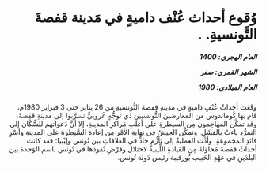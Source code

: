 <h1 dir="rtl">وُقوع أحداث عُنْف داميةٍ في مَدينة قفصةَ التَّونسيةِ. .</h1>

<h5 dir="rtl">العام الهجري:  1400

الشهر القمري: صفر

العام الميلادي: 1980</h5>

<p dir="rtl">وقَعَت أحداثُ عُنْفٍ داميةٍ في مدينةِ قفصةَ التُّونسيةِ من 26 يناير حتى 3 فبراير 1980م، قام بها كُوماندوس من المعارضينَ التُّونسيين ذي توجُّهٍ عُروبيٍّ تسرَّبوا إلى مدينةِ قفصةَ، وقد تمكَّن المهاجِمون مِن السيطرةِ على أغلَبِ مَراكزِ المدينةِ، إلا أنَّ دَعواتهم للسُّكَّان إلى التمرُّدِ باءتْ بالفشَلِ. وتمكَّن الجيشُ في نِهايةِ الأمْر مِن إعادة السَّيطرةِ على المدينةِ وأسْرِ قائدِ المجموعةِ. وأدَّت العمليةُ إلى تأزُّمٍ حادٍّ في العَلاقاتِ بين تُونس ولِيْبيا؛ فقد كانت أحداثُ قفصةَ مُحاوَلةً مِن القيادةِ اللِّيبية لاحتلال وفرْضِ نُفوذها في تُونس باسمِ الوَحدة بين البلدَينِ في عهْدِ الحَبيب بُورقيبة رئيس دَولة تُونس.</p></br>
